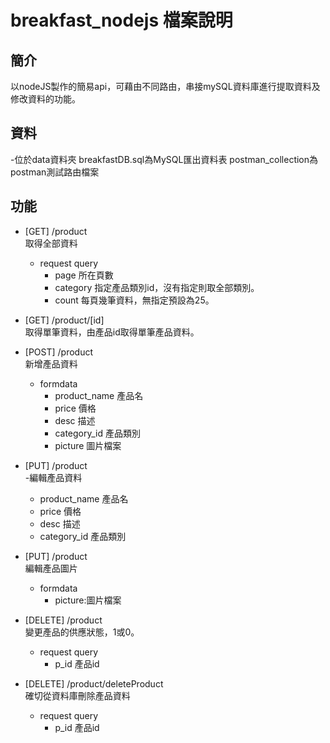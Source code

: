# breakfast_nodejs 檔案說明
## 簡介
以nodeJS製作的簡易api，可藉由不同路由，串接mySQL資料庫進行提取資料及修改資料的功能。

## 資料
-位於data資料夾
breakfastDB.sql為MySQL匯出資料表
postman_collection為postman測試路由檔案

## 功能
- [GET] /product  
  取得全部資料  
  - request query
    - page 所在頁數
    - category 指定產品類別id，沒有指定則取全部類別。
    - count 每頁幾筆資料，無指定預設為25。
      
- [GET] /product/[id]  
  取得單筆資料，由產品id取得單筆產品資料。  
  
- [POST] /product  
  新增產品資料  
  - formdata
    - product_name 產品名
    - price 價格
    - desc 描述
    - category_id 產品類別
    - picture 圖片檔案
- [PUT] /product  
  -編輯產品資料
    - product_name 產品名
    - price 價格
    - desc 描述
    - category_id 產品類別
  
- [PUT] /product  
  編輯產品圖片  
  - formdata
    - picture:圖片檔案
  
- [DELETE] /product  
  變更產品的供應狀態，1或0。  
  - request query
    - p_id 產品id
    
- [DELETE] /product/deleteProduct  
  確切從資料庫刪除產品資料  
  - request query
    - p_id 產品id
